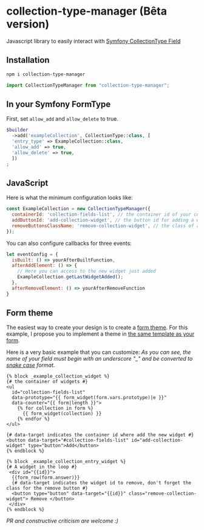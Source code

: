 # collection-type-manager (Bêta version)

Javascript library to easily interact with [Symfony CollectionType Field](https://symfony.com/doc/current/reference/forms/types/collection.html#adding-and-removing-items) 

## Installation
```bash
npm i collection-type-manager
```

```js
import CollectionTypeManager from "collection-type-manager";
```

## In your Symfony FormType
First, set `allow_add` and `allow_delete` to true.
```php
$builder  
  ->add('exampleCollection', CollectionType::class, [  
  'entry_type' => ExampleCollection::class,  
  'allow_add' => true,  
  'allow_delete' => true,  
  ])  
;
```

## JavaScript
Here is what the minimum configuration looks like:
```js
const ExampleCollection = new CollectionTypeManager({  
  containerId: 'collection-fields-list', // the container id of your collection
  addButtonId: 'add-collection-widget', // the button id for adding a widget
  removeButtonsClassName: 'remove-collection-widget', // the class of all the remove buttons
});
```

You can also configure callbacks for three events:
```js
let eventConfig = {
  isBuilt: () => yourAfterBuiltFunction,  
  afterAddElement: () => {  
    // Here you can access to the new widget just added
    ExampleCollection.getLastWidgetAdded();
  },  
  afterRemoveElement: () => yourAfterRemoveFunction
}
```

## Form theme
The easiest way to create your design is to create a [form theme](https://symfony.com/doc/current/form/form_themes.html). For this example, I propose you to implement a theme in [the same template as your form](https://symfony.com/doc/current/form/form_themes.html#creating-a-form-theme-in-the-same-template-as-the-form). 

Here is a very basic example that you can customize:
*As you can see, the name of your field must begin with an underscore "_" and be converted to [snake case](https://en.wikipedia.org/wiki/Snake_case) format*.
```twig
{% block _example_collection_widget %}  
{# the container of widgets #}
<ul 
  id="collection-fields-list"  
  data-prototype="{{ form_widget(form.vars.prototype)|e }}"  
  data-counter="{{ form|length }}">  
    {% for collection in form %}  
      {{ form_widget(collection) }}  
    {% endfor %}  
</ul>  
  
{# data-target indicates the container id where add the new widget #}
<button data-target="#collection-fields-list" id="add-collection-widget" type="button">Add</button>  
{% endblock %}  
  
{% block _example_collection_entry_widget %}  
{# A widget in the loop #}
 <div id="{{id}}">  
  {{form_row(form.answer)}} 
  {# data-target indicates the widget id to remove, don't forget the class for the remove button #}
  <button type="button" data-target="{{id}}" class="remove-collection-widget"> Remove </button>  
 </div>
{% endblock %}
```
*PR and constructive criticism are welcome :)*
